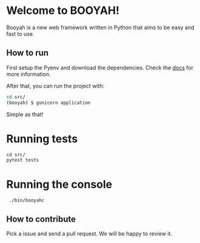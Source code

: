 # Welcome to BOOYAH!

Booyah is a new web framework written in Python that aims to be easy and fast to use.

## How to run

First setup the Pyenv and download the dependencies. Check the [docs](docs/dependencies.md) for more information.


After that, you can run the project with:

```sh
cd src/
(booyah) $ gunicorn application
```

Simple as that!

# Running tests

```
cd src/
pytest tests
```

# Running the console
```
 ./bin/booyahc
```

## How to contribute

Pick a issue and send a pull request. We will be happy to review it.